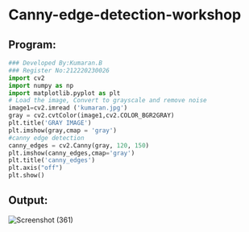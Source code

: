 # Canny-edge-detection-workshop


## Program:
``` Python
### Developed By:Kumaran.B
### Register No:212220230026
import cv2
import numpy as np
import matplotlib.pyplot as plt
# Load the image, Convert to grayscale and remove noise
image1=cv2.imread ('kumaran.jpg') 
gray = cv2.cvtColor(image1,cv2.COLOR_BGR2GRAY)
plt.title('GRAY IMAGE')
plt.imshow(gray,cmap = 'gray')
#canny edge detection
canny_edges = cv2.Canny(gray, 120, 150)
plt.imshow(canny_edges,cmap='gray')
plt.title('canny_edges')
plt.axis("off")
plt.show()
```

## Output:
![Screenshot (361)](https://user-images.githubusercontent.com/75243072/175515377-29e79f10-f55e-4f06-b239-6ca449fd0e12.png)

